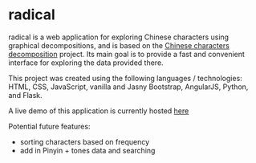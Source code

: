 # radical
radical is a web application for exploring Chinese characters using graphical decompositions, and is based on the [Chinese characters decomposition][wikicommons] project. Its main goal is to provide a fast and convenient interface for exploring the data provided there. 

This project was created using the following languages / technologies: HTML, CSS, JavaScript, vanilla and Jasny Bootstrap, AngularJS, Python, and Flask. 

A live demo of this application is currently hosted [here][radical]

Potential future features:
- sorting characters based on frequency
- add in Pinyin + tones data and searching

[wikicommons]: https://commons.wikimedia.org/wiki/Commons:Chinese_characters_decomposition
[radical]: http://radical.jfanggg.com/#/
